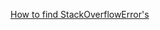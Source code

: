 [How to find StackOverflowError's](https://jacek-marchwicki.github.io/blog/how-to-find-stackoverflowerrors/)